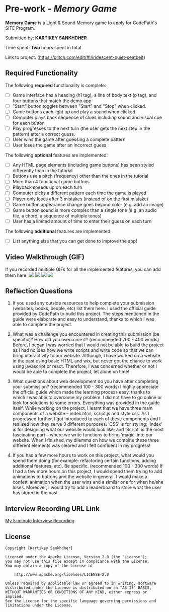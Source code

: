 # Pre-work - *Memory Game*

**Memory Game** is a Light & Sound Memory game to apply for CodePath's SITE Program. 

Submitted by: **KARTIKEY SANKHDHER**

Time spent: **Two** hours spent in total

Link to project: (https://glitch.com/edit/#!/iridescent-quiet-seatbelt)

## Required Functionality

The following **required** functionality is complete:

* [ ] Game interface has a heading (h1 tag), a line of body text (p tag), and four buttons that match the demo app
* [ ] "Start" button toggles between "Start" and "Stop" when clicked. 
* [ ] Game buttons each light up and play a sound when clicked. 
* [ ] Computer plays back sequence of clues including sound and visual cue for each button
* [ ] Play progresses to the next turn (the user gets the next step in the pattern) after a correct guess. 
* [ ] User wins the game after guessing a complete pattern
* [ ] User loses the game after an incorrect guess

The following **optional** features are implemented:

* [ ] Any HTML page elements (including game buttons) has been styled differently than in the tutorial
* [ ] Buttons use a pitch (frequency) other than the ones in the tutorial
* [ ] More than 4 functional game buttons
* [ ] Playback speeds up on each turn
* [ ] Computer picks a different pattern each time the game is played
* [ ] Player only loses after 3 mistakes (instead of on the first mistake)
* [ ] Game button appearance change goes beyond color (e.g. add an image)
* [ ] Game button sound is more complex than a single tone (e.g. an audio file, a chord, a sequence of multiple tones)
* [ ] User has a limited amount of time to enter their guess on each turn

The following **additional** features are implemented:

- [ ] List anything else that you can get done to improve the app!

## Video Walkthrough (GIF)

If you recorded multiple GIFs for all the implemented features, you can add them here:
![](gif1-link-here)
![](gif2-link-here)
![](gif3-link-here)
![](gif4-link-here)

## Reflection Questions
1. If you used any outside resources to help complete your submission (websites, books, people, etc) list them here. 
   I used the official guide provided by CodePath to build this project. The steps mentioned in the guide were elaborate and easy to understand, thanks to which I was    able to complete the project.

2. What was a challenge you encountered in creating this submission (be specific)? How did you overcome it? (recommended 200 - 400 words) 
   Before, I began I was worried that I would not be able to build the project as I had no idea how we write scripts and write code so that we can bring interactivity    to our website. Although, I have worked on a website in the past using basic HTML and wix, but never got the chance to work using javascript or react. Therefore, I    was concerned whether or not I would be able to complete the project, let alone on time!

3. What questions about web development do you have after completing your submission? (recommended 100 - 300 words) 
   I highly appreciate the official guide which made the learning process easy, thanks to which I was able to overcome my problem. I did not have to go online or look    for solutions to some errors. Everything was provided in the guide itself. 
                          While working on the project, I learnt that we have three main components of a website – index.html, script.js and style.css. As I progressed    further, I got introduced to each of these components and I realised how they serve 3 different purposes. ‘CSS’ is for styling; ‘Index’ is for designing what our      website would look like; and ‘Script’ is the most fascinating part – where we write functions to bring ‘magic’ into our website. When I finished, my dilemma on how    we combine these three different elements was cleared and I felt confident in my progress!


4. If you had a few more hours to work on this project, what would you spend them doing (for example: refactoring certain functions, adding additional features, etc). Be specific. (recommended 100 - 300 words) 
   If I had a few more hours on this project, I would spend them trying to add animations to buttons and the website in general. I would make a confetti animation when the user wins and a similar one for when he/she loses. Moreover, I would try to add a leaderboard to store what the user has stored in the past.



## Interview Recording URL Link

[My 5-minute Interview Recording](your-link-here)


## License

    Copyright [Kartikey Sankhdher]

    Licensed under the Apache License, Version 2.0 (the "License");
    you may not use this file except in compliance with the License.
    You may obtain a copy of the License at

        http://www.apache.org/licenses/LICENSE-2.0

    Unless required by applicable law or agreed to in writing, software
    distributed under the License is distributed on an "AS IS" BASIS,
    WITHOUT WARRANTIES OR CONDITIONS OF ANY KIND, either express or implied.
    See the License for the specific language governing permissions and
    limitations under the License.
